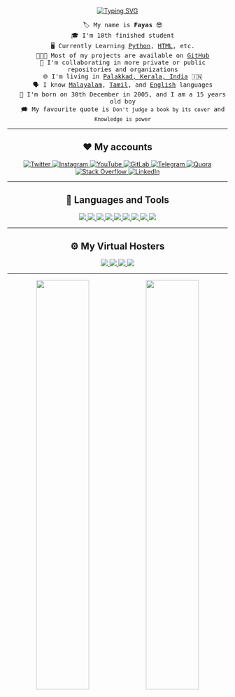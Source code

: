 <!-- Typing SVG -->
<p align="center">
    <a href="https://git.io/typing-svg">
        <img
            src="https://readme-typing-svg.herokuapp.com?size=24&width=600&lines=Welcome+To+My+Github+Profile..."
            alt="Typing SVG"
        />
    </a>
</p>


<ul align="center" style="list-style-type:none;">
<samp>
<li>🏷️ My name is <b>Fayas</b> 😎</li>
<li>🎓 I'm 10th finished student</li>
<li>🖥️ Currently Learning <a href="https://python.org">Python</a>, <a href="https://html.spec.whatwg.org/">HTML</a>, etc.</li>
<li>👨🏻‍💻 Most of my projects are available on <a href="https://github.com/FayasNoushad?tab=repositories">GitHub</a></li>
<li>🔭 I'm collaborating in more private or public repositories and organizations</li>
<li>🌐 I'm living in <a href="https://maps.app.goo.gl/qnG1KWshmAa8UEcf7">Palakkad, Kerala, India</a> 🇮🇳</li>
<li>🗣️ I know <a href="https://google.com/search?q=Malayalam">Malayalam</a>, <a href="https://google.com/search?q=Tamil">Tamil</a>, and <a href="https://google.com/search?q=English">English</a> languages</li>
<li>🎂 I'm born on 30th December in 2005, and I am a 15 years old boy</li>
<li>🗯️ My favourite quote is <code>Don't judge a book by its cover</code> and <code>Knowledge is power</code></li>
</samp>
</ul>


---


<h2 align="center">❤️ My accounts</h2>
<p align="center">
    <a href="https://twitter.com/FayasNoushad">
        <img
            src="https://img.shields.io/badge/Twitter-blue?&style=for-the-badge&logoColor=white&logo=twitter"
            alt="Twitter"
        />
    </a>
    <a href="https://instagram.com/TheFayas">
        <img
            src="https://img.shields.io/badge/Instagram-D92D77?&style=for-the-badge&logoColor=white&logo=instagram"
            alt="Instagram"
        />
    </a>
    <a href="https://youtube.com/channel/UCqC-Yzy8J9FuTH_lDRhBMCA">
        <img
            src="https://img.shields.io/badge/YouTube-FA0001?&style=for-the-badge&logoColor=white&logo=youtube"
            alt="YouTube"
        />
    </a>
    <a href="https://gitlab.com/FayasNoushad">
        <img
            src="https://img.shields.io/badge/GitLab-red?style=for-the-badge&logoColor=white&logo=gitlab"
            alt="GitLab"
        />
    </a>
    <a href="https://telegram.me/FayasNoushad">
        <img
            src="https://img.shields.io/badge/Telegram-2EA3E6?&style=for-the-badge&logo=telegram"
            alt="Telegram"
        />
    </a>
    <a href="https://www.quora.com/profile/Fayas-Noushad-1">
        <img
            src="https://img.shields.io/badge/Quora-C41A00?&style=for-the-badge&logo=quora"
            alt="Quora"
        />
    </a>
    <a href="https://stackoverflow.com/users/16129096/fayas-noushad">
        <img
            src="https://img.shields.io/badge/Stack_Overflow-F48024?&style=for-the-badge&logoColor=white&logo=stackoverflow"
            alt="Stack Overflow"
        />
    </a>
    <a href="https://www.linkedin.com/in/fayasnoushad">
        <img
            src="https://img.shields.io/badge/LinkedIn-blue?&style=for-the-badge&logo=linkedin"
            alt="LinkedIn"
        />
    </a>
</p>


---


<h2 align="center">🔨 Languages and Tools</h2>
<p align="center">
    <a href="https://www.python.org" target="_blank">
        <img
            src="https://img.shields.io/badge/Python-%2314354C?&style=for-the-badge&logoColor=white&logo=python"
        />
    </a>
    <a href="https://html.spec.whatwg.org/" target="_blank">
        <img
            src="https://img.shields.io/badge/HTML-%23E34F26?&style=for-the-badge&logoColor=white&logo=html5"
        />
    </a>
    <a href="https://daringfireball.net/projects/markdown/" target="_blank">
        <img
            src="https://img.shields.io/badge/Markdown-black?&style=for-the-badge&logo=markdown"
        />
    </a>
    <a href="https://git-scm.com/" target="_blank">
        <img
            src="https://img.shields.io/badge/Git-F05032?&style=for-the-badge&logoColor=white&logo=git"
        />
    </a>
    <a href="https://github.com/" target="_blank">
        <img
            src="https://img.shields.io/badge/GitHub-black?&style=for-the-badge&logo=github"
        />
    </a>
    <a href="https://mongodb.com/" target="_blank">
        <img
            src="https://img.shields.io/badge/MongoDB-%234ea94b?&style=for-the-badge&logoColor=white&logo=mongodb"
        />
    </a>
    <a href="https://firebase.google.com/" target="_blank">
        <img
            src="https://img.shields.io/badge/Firebase-FFCB2D?&style=for-the-badge&logoColor=white&logo=firebase"
        />
    </a>
    <a href="https://flask.palletsprojects.com/" target="_blank">
        <img
            src="https://img.shields.io/badge/Flask-black?&style=for-the-badge&logo=flask"
        />
    </a>
    <a href="https://json.org" target="_blank">
        <img
            src="https://img.shields.io/badge/Json-9A9A9A?&style=for-the-badge&logo=json"
        />
    </a>
</p>


---


<h2 align="center">⚙️ My Virtual Hosters</h2>
<p align="center">
    <a href="https://heroku.com" target="_blank">
        <img
            src="https://img.shields.io/badge/Heroku-%23430098?&style=for-the-badge&logoColor=white&logo=heroku"
        />
    </a>
    <a href="https://vercel.com" target="_blank">
        <img
            src="https://img.shields.io/badge/Vercel-black?&style=for-the-badge&logoColor=white&logo=vercel"
        />
    </a>
    <a href="https://netlify.com" target="_blank">
        <img
            src="https://img.shields.io/badge/Netlify-teal?&style=for-the-badge&logoColor=white&logo=netlify"
        />
    </a>
    <a href="https://pages.github.com/" target="_blank">
        <img
            src="https://img.shields.io/badge/GitHub_Pages-black?&style=for-the-badge&logoColor=white&logo=github"
        />
    </a>
</p>


---

<p align="center">
    <img
        width="49%"
        src="https://github-readme-stats.vercel.app/api?username=FayasNoushad&count_private=true&include_all_commits=true&show_icons=true&theme=tokyonight&custom_title=GitHub+Stats"
    />
    <img
        width="49%"
        src="https://github-readme-streak-stats.herokuapp.com?user=FayasNoushad&theme=tokyonight"
    />
</p>
